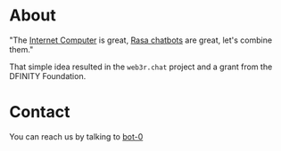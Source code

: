 # About

"The [Internet Computer](https://dfinity.org/foundation/) is great, [Rasa chatbots](https://rasa.com/open-source/) are great, let's combine them."

That simple idea resulted in the `web3r.chat` project and a grant from the DFINITY Foundation.

# Contact 

You can reach us by talking to [bot-0](https://gmngn-xiaaa-aaaai-abegq-cai.ic0.app/)